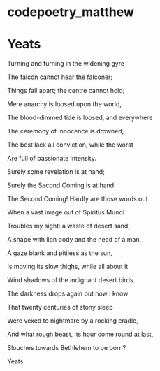 # codepoetry_matthew

Yeats
=====================================
Turning and turning in the widening gyre

The falcon cannot hear the falconer;

Things fall apart; the centre cannot hold;

Mere anarchy is loosed upon the world,

The blood-dimmed tide is loosed, and everywhere

The ceremony of innocence is drowned;

The best lack all conviction, while the worst

Are full of passionate intensity.


Surely some revelation is at hand;

Surely the Second Coming is at hand.

The Second Coming! Hardly are those words out

When a vast image out of Spiritus Mundi

Troubles my sight: a waste of desert sand;

A shape with lion body and the head of a man,

A gaze blank and pitiless as the sun,

Is moving its slow thighs, while all about it

Wind shadows of the indignant desert birds.


The darkness drops again but now I know

That twenty centuries of stony sleep

Were vexed to nightmare by a rocking cradle,

And what rough beast, its hour come round at last,

Slouches towards Bethlehem to be born?


Yeats

 


